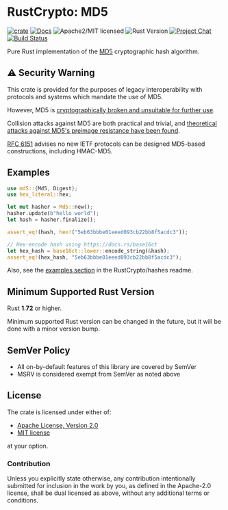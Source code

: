 # RustCrypto: MD5

[![crate][crate-image]][crate-link]
[![Docs][docs-image]][docs-link]
![Apache2/MIT licensed][license-image]
![Rust Version][rustc-image]
[![Project Chat][chat-image]][chat-link]
[![Build Status][build-image]][build-link]

Pure Rust implementation of the [MD5] cryptographic hash algorithm.

## ⚠️ Security Warning

This crate is provided for the purposes of legacy interoperability with
protocols and systems which mandate the use of MD5.

However, MD5 is [cryptographically broken and unsuitable for further use][1].

Collision attacks against MD5 are both practical and trivial, and
[theoretical attacks against MD5's preimage resistance have been found][2].

[RFC 6151] advises no new IETF protocols can be designed MD5-based constructions,
including HMAC-MD5.

## Examples

```rust
use md5::{Md5, Digest};
use hex_literal::hex;

let mut hasher = Md5::new();
hasher.update(b"hello world");
let hash = hasher.finalize();

assert_eq!(hash, hex!("5eb63bbbe01eeed093cb22bb8f5acdc3"));

// Hex-encode hash using https://docs.rs/base16ct
let hex_hash = base16ct::lower::encode_string(&hash);
assert_eq!(hex_hash, "5eb63bbbe01eeed093cb22bb8f5acdc3");
```

Also, see the [examples section] in the RustCrypto/hashes readme.

## Minimum Supported Rust Version

Rust **1.72** or higher.

Minimum supported Rust version can be changed in the future, but it will be
done with a minor version bump.

## SemVer Policy

- All on-by-default features of this library are covered by SemVer
- MSRV is considered exempt from SemVer as noted above

## License

The crate is licensed under either of:

* [Apache License, Version 2.0](http://www.apache.org/licenses/LICENSE-2.0)
* [MIT license](http://opensource.org/licenses/MIT)

at your option.

### Contribution

Unless you explicitly state otherwise, any contribution intentionally submitted
for inclusion in the work by you, as defined in the Apache-2.0 license, shall be
dual licensed as above, without any additional terms or conditions.

[//]: # (badges)

[crate-image]: https://img.shields.io/crates/v/md-5.svg
[crate-link]: https://crates.io/crates/md-5
[docs-image]: https://docs.rs/md-5/badge.svg
[docs-link]: https://docs.rs/md-5/
[license-image]: https://img.shields.io/badge/license-Apache2.0/MIT-blue.svg
[rustc-image]: https://img.shields.io/badge/rustc-1.72+-blue.svg
[chat-image]: https://img.shields.io/badge/zulip-join_chat-blue.svg
[chat-link]: https://rustcrypto.zulipchat.com/#narrow/stream/260041-hashes
[build-image]: https://github.com/RustCrypto/hashes/workflows/md5/badge.svg?branch=master
[build-link]: https://github.com/RustCrypto/hashes/actions?query=workflow%3Amd5

[//]: # (general links)

[MD5]: https://en.wikipedia.org/wiki/MD5
[examples section]: https://github.com/RustCrypto/hashes#Examples
[1]: https://www.kb.cert.org/vuls/id/836068
[2]: https://dl.acm.org/citation.cfm?id=1724151
[RFC 6151]: https://tools.ietf.org/html/rfc6151
